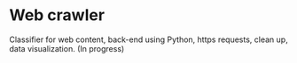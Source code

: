 # Web crawler

Classifier for web content, back-end using Python, https requests, clean up, data visualization. (In progress)
